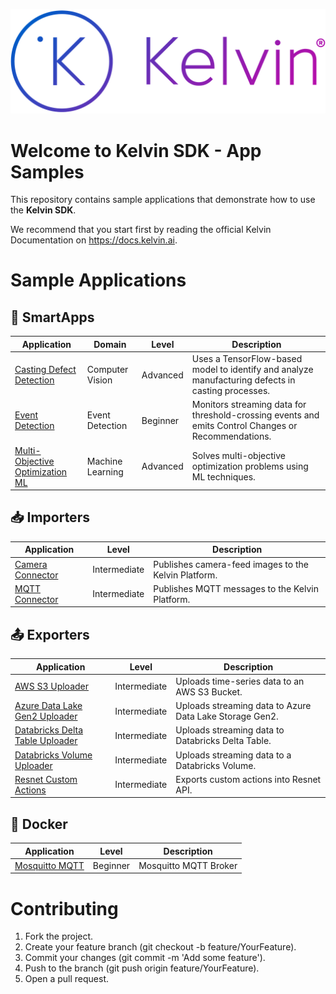 ![Kelvin Logo](logo.png)

# Welcome to Kelvin SDK - App Samples
This repository contains sample applications that demonstrate how to use the **Kelvin SDK**. 

We recommend that you start first by reading the official Kelvin Documentation on https://docs.kelvin.ai.

# Sample Applications

## 🚀 SmartApps

| Application                                                                      | Domain               | Level        | Description                                                                                         |
|--------------------------------------------------------------------------------- |----------------------|--------------|-----------------------------------------------------------------------------------------------------|
| [Casting Defect Detection](applications/casting-defect-detection/)               | Computer Vision      | Advanced     | Uses a TensorFlow-based model to identify and analyze manufacturing defects in casting processes.   |
| [Event Detection](applications/event-detection/)                                 | Event Detection      | Beginner     | Monitors streaming data for threshold-crossing events and emits Control Changes or Recommendations. |
| [Multi-Objective Optimization ML](applications/multi-objective-optimization-ml/) | Machine Learning     | Advanced     | Solves multi-objective optimization problems using ML techniques.                                   |

## 📥 Importers

| Application                                     | Level        | Description                                          |
|-------------------------------------------------|--------------|------------------------------------------------------|
| [Camera Connector](importers/camera-connector/) | Intermediate | Publishes camera-feed images to the Kelvin Platform. |
| [MQTT Connector](importers/mqtt-connector/)     | Intermediate | Publishes MQTT messages to the Kelvin Platform.      |

## 📤 Exporters

| Application                                                                   | Level         | Description                                             |
|-------------------------------------------------------------------------------|---------------|---------------------------------------------------------|
| [AWS S3 Uploader](exporters/aws-s3-uploader/)                                 | Intermediate  | Uploads time-series data to an AWS S3 Bucket.           |
| [Azure Data Lake Gen2 Uploader](exporters/azure-data-lake-uploader/)          | Intermediate  | Uploads streaming data to Azure Data Lake Storage Gen2. |
| [Databricks Delta Table Uploader](exporters/databricks-delta-table-uploader/) | Intermediate  | Uploads streaming data to Databricks Delta Table.       |
| [Databricks Volume Uploader](exporters/databricks-volume-uploader/)           | Intermediate  | Uploads streaming data to a Databricks Volume.          |
| [Resnet Custom Actions](exporters/resnet-custom-actions/)                     | Intermediate  | Exports custom actions into Resnet API.                 |


## 🤖 Docker

| Application                                    | Level        | Description                                                      |
|------------------------------------------------|--------------|------------------------------------------------------------------|
| [Mosquitto MQTT](docker/mosquitto-mqtt/)       | Beginner     | Mosquitto MQTT Broker                                            |


# Contributing
1. Fork the project.
2. Create your feature branch (git checkout -b feature/YourFeature).
3. Commit your changes (git commit -m 'Add some feature').
4. Push to the branch (git push origin feature/YourFeature).
5. Open a pull request.